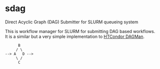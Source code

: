 # sdag
Direct Acyclic Graph (DAG) Submitter for SLURM queueing system

This is workflow manager for SLURM for submitting DAG based workflows. It is a similar but a very simple implementation to [HTCondor DAGMan](http://research.cs.wisc.edu/htcondor/manual/v7.8/2_10DAGMan_Applications.html).
```  
      B
     / \
--> A   D -->
     \ /
      C
```
